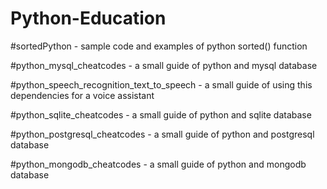 # Python-Education

#sortedPython - sample code and examples of python sorted() function

#python_mysql_cheatcodes - a small guide of python and mysql database

#python_speech_recognition_text_to_speech - a small guide of using this dependencies for a voice assistant

#python_sqlite_cheatcodes - a small guide of python and sqlite database

#python_postgresql_cheatcodes - a small guide of python and postgresql database

#python_mongodb_cheatcodes - a small guide of python and mongodb database
